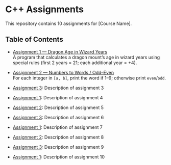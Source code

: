 # C++ Assignments

This repository contains 10 assignments for [Course Name].

## Table of Contents

- [Assignment 1 — Dragon Age in Wizard Years](./Ass1/README.md)  
  A program that calculates a dragon mount’s age in wizard years using special rules (first 2 years = 21; each additional year = +4).

- [Assignment 2 — Numbers to Words / Odd–Even](./Ass2/README.md)  
  For each integer in `[a, b]`, print the word if 1–9; otherwise print `even`/`odd`.

- [Assignment 3](./Ass3/README.md): Description of assignment 3
- [Assignment 1](./Ass1/README.md): Description of assignment 4
- [Assignment 2](./Ass2/README.md): Description of assignment 5
- [Assignment 3](./Ass3/README.md): Description of assignment 6
- [Assignment 1](./Ass1/README.md): Description of assignment 7
- [Assignment 2](./Ass2/README.md): Description of assignment 8
- [Assignment 3](./Ass3/README.md): Description of assignment 9
- [Assignment 1](./Ass1/README.md): Description of assignment 10


